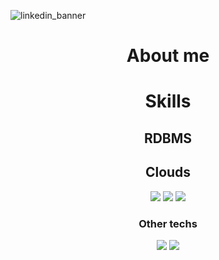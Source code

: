 ![linkedin_banner](https://user-images.githubusercontent.com/29070836/206225532-99b2bd2a-118e-47f7-8d25-7054a465bccf.png)


<h1 align="center">About me</h1>

<h1 align="center">Skills</h1>
<h2 align="center">RDBMS</h2>

<h2 align="center">Clouds</h2>
<p align="center"><img src="https://img.shields.io/badge/Amazon_AWS-FF9900?style=for-the-badge&logo=amazonaws&logoColor=white" /> <img src="https://img.shields.io/badge/microsoft%20azure-0089D6?style=for-the-badge&logo=microsoft-azure&logoColor=white
" /> <img src="https://img.shields.io/badge/Google_Cloud-4285F4?style=for-the-badge&logo=google-cloud&logoColor=white" /> </p>
<h3 align="center">Other techs</h3>
<p align="center"><img src=https://img.shields.io/badge/Wordpress-21759B?style=for-the-badge&logo=wordpress&logoColor=white> <img src=https://img.shields.io/badge/Wix-000?style=for-the-badge&logo=wix&logoColor=white
></p>

